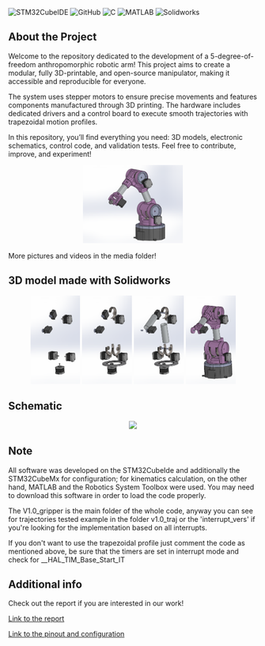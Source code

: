 ![STM32CubeIDE](https://img.shields.io/badge/STM32CubeIDE-%20lightblue?style=flat&logo=stmicroelectronics&link=https%3A%2F%2Fgithub.com%2FPhersax)
![GitHub](https://img.shields.io/badge/Github-purple?style=flat&logo=github&link=https%3A%2F%2Fgithub.com%2FPhersax)
![C](https://img.shields.io/badge/-%20darkblue?style=flat-square&logo=C)
![MATLAB](https://img.shields.io/badge/MATLAB-blue)
![Solidworks](https://img.shields.io/badge/SolidWorks-red?logo=solidworks&logoColor=white)

## About the Project
Welcome to the repository dedicated to the development of a 5-degree-of-freedom anthropomorphic robotic arm! This project aims to create a modular, fully 3D-printable, and open-source manipulator, making it accessible and reproducible for everyone.

The system uses stepper motors to ensure precise movements and features components manufactured through 3D printing. The hardware includes dedicated drivers and a control board to execute smooth trajectories with trapezoidal motion profiles.

In this repository, you’ll find everything you need: 3D models, electronic schematics, control code, and validation tests. Feel free to contribute, improve, and experiment! 


<p align="center">
  <img src="media/3d_model_media/ass5.PNG" width="40%">
</p>

More pictures and videos in the media folder!

## 3D model made with Solidworks
<p align="center">
  <img src="media/3d_model_media/ass1.PNG" width="20%">
  <img src="media/3d_model_media/ass2.PNG" width="20%">
  <img src="media/3d_model_media/ass3.PNG" width="20%">
  <img src="media/3d_model_media/ass4.PNG" width="20%">
</p>

## Schematic
<p align="center">
  <img src="schematic/schematic.jpg" width="40%">
</p>

## Note
All software was developed on the STM32CubeIde and additionally the STM32CubeMx for configuration; for kinematics calculation, on the other hand, MATLAB and the Robotics System Toolbox were used. You may need to download this software in order to load the code properly.

The V1.0_gripper is the main folder of the whole code, anyway you can see for trajectories tested example in the folder v1.0_traj or the 'interrupt_vers' if you're looking for the implementation based on all interrupts. 

If you don't want to use the trapezoidal profile just comment the code as mentioned above, be sure that the timers are set in interrupt mode and check for __HAL_TIM_Base_Start_IT 

## Additional info
Check out the report if you are interested in our work!

[Link to the report](Dr5_report.pdf)

[Link to the pinout and configuration](Dr5_pinout&configuration.pdf)
